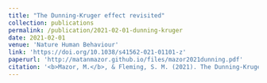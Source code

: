 ```yaml
---
title: "The Dunning-Kruger effect revisited"
collection: publications
permalink: /publication/2021-02-01-dunning-kruger
date: 2021-02-01
venue: 'Nature Human Behaviour'
link: 'https://doi.org/10.1038/s41562-021-01101-z'
paperurl: 'http://matanmazor.github.io/files/mazor2021dunning.pdf'
citation: '<b>Mazor, M.</b>, & Fleming, S. M. (2021). The Dunning-Kruger effect revisited. <i>Nature Human Behaviour</i>, 5(6), 677-678..'
---
```

